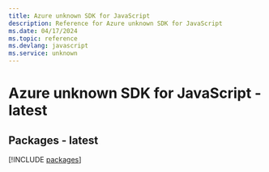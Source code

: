 ```yaml
---
title: Azure unknown SDK for JavaScript
description: Reference for Azure unknown SDK for JavaScript
ms.date: 04/17/2024
ms.topic: reference
ms.devlang: javascript
ms.service: unknown
---
```

# Azure unknown SDK for JavaScript - latest
## Packages - latest
[!INCLUDE [packages](unknown-index.md)]